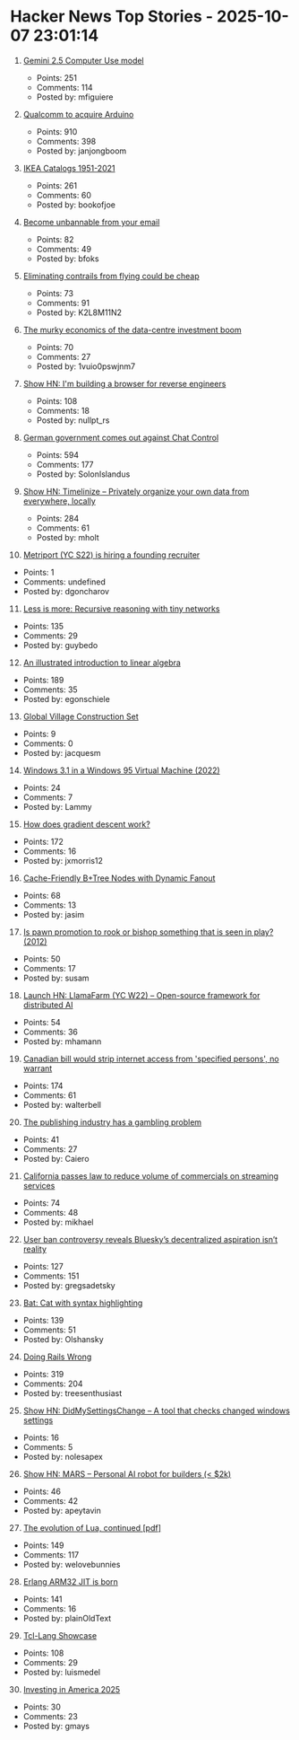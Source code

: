# Hacker News Top Stories - 2025-10-07 23:01:14

1. [Gemini 2.5 Computer Use model](https://blog.google/technology/google-deepmind/gemini-computer-use-model/)
   - Points: 251
   - Comments: 114
   - Posted by: mfiguiere

2. [Qualcomm to acquire Arduino](https://www.qualcomm.com/news/releases/2025/10/qualcomm-to-acquire-arduino-accelerating-developers--access-to-i)
   - Points: 910
   - Comments: 398
   - Posted by: janjongboom

3. [IKEA Catalogs 1951-2021](https://ikeamuseum.com/en/explore/ikea-catalogue/)
   - Points: 261
   - Comments: 60
   - Posted by: bookofjoe

4. [Become unbannable from your email](https://karboosx.net/post/PJOveGVa/become-unbannable-from-your-emailgmail)
   - Points: 82
   - Comments: 49
   - Posted by: bfoks

5. [Eliminating contrails from flying could be cheap](https://www.sustainabilitybynumbers.com/p/eliminating-contrails)
   - Points: 73
   - Comments: 91
   - Posted by: K2L8M11N2

6. [The murky economics of the data-centre investment boom](https://www.economist.com/business/2025/09/30/the-murky-economics-of-the-data-centre-investment-boom)
   - Points: 70
   - Comments: 27
   - Posted by: 1vuio0pswjnm7

7. [Show HN: I'm building a browser for reverse engineers](https://nullpt.rs/reverse-engineering-browser)
   - Points: 108
   - Comments: 18
   - Posted by: nullpt_rs

8. [German government comes out against Chat Control](https://xcancel.com/paddi_hansen/status/1975595307800142205)
   - Points: 594
   - Comments: 177
   - Posted by: SolonIslandus

9. [Show HN: Timelinize – Privately organize your own data from everywhere, locally](https://timelinize.com)
   - Points: 284
   - Comments: 61
   - Posted by: mholt

10. [Metriport (YC S22) is hiring a founding recruiter](https://www.ycombinator.com/companies/metriport/jobs/uq6CuhA-founding-recruiter)
   - Points: 1
   - Comments: undefined
   - Posted by: dgoncharov

11. [Less is more: Recursive reasoning with tiny networks](https://alexiajm.github.io/2025/09/29/tiny_recursive_models.html)
   - Points: 135
   - Comments: 29
   - Posted by: guybedo

12. [An illustrated introduction to linear algebra](https://www.ducktyped.org/p/an-illustrated-introduction-to-linear)
   - Points: 189
   - Comments: 35
   - Posted by: egonschiele

13. [Global Village Construction Set](https://www.opensourceecology.org/gvcs/)
   - Points: 9
   - Comments: 0
   - Posted by: jacquesm

14. [Windows 3.1 in a Windows 95 Virtual Machine (2022)](https://www.geoffchappell.com/notes/windows/retro/extrawin.htm)
   - Points: 24
   - Comments: 7
   - Posted by: Lammy

15. [How does gradient descent work?](https://centralflows.github.io/part1/)
   - Points: 172
   - Comments: 16
   - Posted by: jxmorris12

16. [Cache-Friendly B+Tree Nodes with Dynamic Fanout](https://jacobsherin.com/posts/2025-08-18-bplustree-struct-hack/)
   - Points: 68
   - Comments: 13
   - Posted by: jasim

17. [Is pawn promotion to rook or bishop something that is seen in play? (2012)](https://boardgames.stackexchange.com/questions/6739/is-pawn-promotion-to-rook-or-bishop-something-that-is-seen-in-play)
   - Points: 50
   - Comments: 17
   - Posted by: susam

18. [Launch HN: LlamaFarm (YC W22) – Open-source framework for distributed AI](https://github.com/llama-farm/llamafarm)
   - Points: 54
   - Comments: 36
   - Posted by: mhamann

19. [Canadian bill would strip internet access from 'specified persons', no warrant](https://nationalpost.com/opinion/canadian-bill-would-strip-internet-access-from-specified-persons)
   - Points: 174
   - Comments: 61
   - Posted by: walterbell

20. [The publishing industry has a gambling problem](https://thewalrus.ca/the-publishing-industry-has-a-gambling-problem/)
   - Points: 41
   - Comments: 27
   - Posted by: Caiero

21. [California passes law to reduce volume of commercials on streaming services](https://www.gov.ca.gov/2025/10/06/no-more-loud-commercials-governor-newsom-signs-sb-576/)
   - Points: 74
   - Comments: 48
   - Posted by: mikhael

22. [User ban controversy reveals Bluesky’s decentralized aspiration isn’t reality](https://plus.flux.community/p/banning-controversy-reveals-blueskys)
   - Points: 127
   - Comments: 151
   - Posted by: gregsadetsky

23. [Bat: Cat with syntax highlighting](https://github.com/sharkdp/bat)
   - Points: 139
   - Comments: 51
   - Posted by: Olshansky

24. [Doing Rails Wrong](https://www.bananacurvingmachine.com/articles/you-re-doing-rails-wrong)
   - Points: 319
   - Comments: 204
   - Posted by: treesenthusiast

25. [Show HN: DidMySettingsChange – A tool that checks changed windows settings](https://github.com/nolesapex/DidMySettingsChange)
   - Points: 16
   - Comments: 5
   - Posted by: nolesapex

26. [Show HN: MARS – Personal AI robot for builders (< $2k)](undefined)
   - Points: 46
   - Comments: 42
   - Posted by: apeytavin

27. [The evolution of Lua, continued [pdf]](https://www.lua.org/doc/cola.pdf)
   - Points: 149
   - Comments: 117
   - Posted by: welovebunnies

28. [Erlang ARM32 JIT is born](https://www.grisp.org/blog/posts/2025-10-07-jit-arm32.3)
   - Points: 141
   - Comments: 16
   - Posted by: plainOldText

29. [Tcl-Lang Showcase](https://wiki.tcl-lang.org/page/Showcase)
   - Points: 108
   - Comments: 29
   - Posted by: luismedel

30. [Investing in America 2025](https://blog.google/inside-google/company-announcements/investing-in-america-2025/)
   - Points: 30
   - Comments: 23
   - Posted by: gmays

